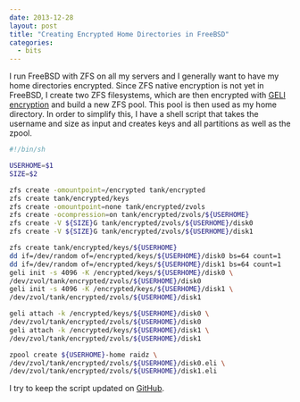 ```yaml
---
date: 2013-12-28
layout: post
title: "Creating Encrypted Home Directories in FreeBSD"
categories:
  - bits
---
```


I run FreeBSD with ZFS on all my servers and I generally want to have my home
directories encrypted. Since ZFS native encryption is not yet in FreeBSD, I
create two ZFS filesystems, which are then encrypted with [GELI
encryption][geli] and build a new ZFS pool. This pool is then used as my home
directory. In order to simplify this, I have a shell script that takes the
username and size as input and creates keys and all partitions as well as the
zpool.

```bash
#!/bin/sh

USERHOME=$1
SIZE=$2

zfs create -omountpoint=/encrypted tank/encrypted
zfs create tank/encrypted/keys
zfs create -omountpoint=none tank/encrypted/zvols
zfs create -ocompression=on tank/encrypted/zvols/${USERHOME}
zfs create -V ${SIZE}G tank/encrypted/zvols/${USERHOME}/disk0
zfs create -V ${SIZE}G tank/encrypted/zvols/${USERHOME}/disk1

zfs create tank/encrypted/keys/${USERHOME}
dd if=/dev/random of=/encrypted/keys/${USERHOME}/disk0 bs=64 count=1
dd if=/dev/random of=/encrypted/keys/${USERHOME}/disk1 bs=64 count=1
geli init -s 4096 -K /encrypted/keys/${USERHOME}/disk0 \
/dev/zvol/tank/encrypted/zvols/${USERHOME}/disk0
geli init -s 4096 -K /encrypted/keys/${USERHOME}/disk1 \
/dev/zvol/tank/encrypted/zvols/${USERHOME}/disk1

geli attach -k /encrypted/keys/${USERHOME}/disk0 \
/dev/zvol/tank/encrypted/zvols/${USERHOME}/disk0
geli attach -k /encrypted/keys/${USERHOME}/disk1 \
/dev/zvol/tank/encrypted/zvols/${USERHOME}/disk1

zpool create ${USERHOME}-home raidz \
/dev/zvol/tank/encrypted/zvols/${USERHOME}/disk0.eli \
/dev/zvol/tank/encrypted/zvols/${USERHOME}/disk1.eli
```

I try to keep the script updated on [GitHub][script].


[geli]: http://www.freebsd.org/doc/handbook/disks-encrypting.html
[script]: https://github.com/mrtazz/bin/blob/master/create_encrypted_zfs_home.sh
